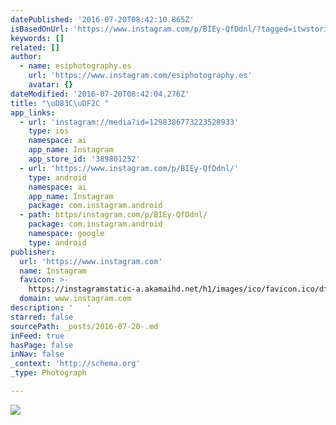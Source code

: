 ```yaml
---
datePublished: '2016-07-20T08:42:10.865Z'
isBasedOnUrl: 'https://www.instagram.com/p/BIEy-QfDdnl/?tagged=itwstories'
keywords: []
related: []
author:
  - name: esiphotography.es
    url: 'https://www.instagram.com/esiphotography.es'
    avatar: {}
dateModified: '2016-07-20T08:42:04.276Z'
title: "\uD83C\uDF2C "
app_links:
  - url: 'instagram://media?id=1298386773223528933'
    type: ios
    namespace: ai
    app_name: Instagram
    app_store_id: '389801252'
  - url: 'https://www.instagram.com/p/BIEy-QfDdnl/'
    type: android
    namespace: ai
    app_name: Instagram
    package: com.instagram.android
  - path: https/instagram.com/p/BIEy-QfDdnl/
    package: com.instagram.android
    namespace: google
    type: android
publisher:
  url: 'https://www.instagram.com'
  name: Instagram
  favicon: >-
    https://instagramstatic-a.akamaihd.net/h1/images/ico/favicon.ico/dfa85bb1fd63.ico
  domain: www.instagram.com
description: '   '
starred: false
sourcePath: _posts/2016-07-20-.md
inFeed: true
hasPage: false
inNav: false
_context: 'http://schema.org'
_type: Photograph

---
```

![   ](https://imgflo.herokuapp.com/graph/vahj1ThiexotieMo/f08391440383a9529f951d6686fdedc5/croprotate.jpg?cropheight=434&cropwidth=640&degrees=0&input=https%3A%2F%2Fscontent.cdninstagram.com%2Ft51.2885-15%2Fs640x640%2Fsh0.08%2Fe35%2F13774381_1733374583595552_92426122_n.jpg%3Fig_cache_key%3DMTI5ODM4Njc3MzIyMzUyODkzMw%253D%253D.2&x=0&y=103)